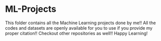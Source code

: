 # ML-Projects
This folder contains all the Machine Learning projects done by me!! 
All the codes and datasets are openly available for you to use if you provide my proper citation!! 
Checkout other repositories as well!! Happy Learning!
